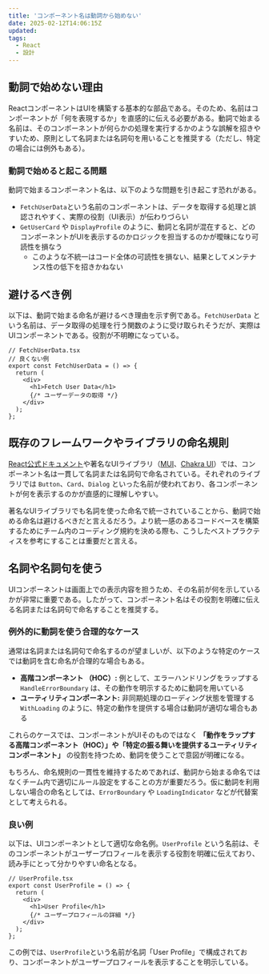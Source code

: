 ```yaml
---
title: 'コンポーネント名は動詞から始めない'
date: 2025-02-12T14:06:15Z
updated:
tags:
  - React
  - 設計
---
```


## 動詞で始めない理由

ReactコンポーネントはUIを構築する基本的な部品である。そのため、名前はコンポーネントが「何を表現するか」を直感的に伝える必要がある。動詞で始まる名前は、そのコンポーネントが何らかの処理を実行するかのような誤解を招きやすいため、原則として名詞または名詞句を用いることを推奨する（ただし、特定の場合には例外もある）。

### 動詞で始めると起こる問題

動詞で始まるコンポーネント名は、以下のような問題を引き起こす恐れがある。

- `FetchUserData`という名前のコンポーネントは、データを取得する処理と誤認されやすく、実際の役割（UI表示）が伝わりづらい
- `GetUserCard` や `DisplayProfile` のように、動詞と名詞が混在すると、どのコンポーネントがUIを表示するのかロジックを担当するのかが曖昧になり可読性を損なう
  - このような不統一はコード全体の可読性を損ない、結果としてメンテナンス性の低下を招きかねない

## 避けるべき例

以下は、動詞で始まる命名が避けるべき理由を示す例である。`FetchUserData` という名前は、データ取得の処理を行う関数のように受け取られそうだが、実際はUIコンポーネントである。役割が不明瞭になっている。

```tsx
// FetchUserData.tsx
// 良くない例
export const FetchUserData = () => {
  return (
    <div>
      <h1>Fetch User Data</h1>
      {/* ユーザーデータの取得 */}
    </div>
  );
};
```

## 既存のフレームワークやライブラリの命名規則

[React公式ドキュメント](https://react.dev/)や著名なUIライブラリ（[MUI](https://mui.com/)、[Chakra UI](https://chakra-ui.com/)）では、コンポーネント名は一貫して名詞または名詞句で命名されている。それぞれのライブラリでは `Button`、`Card`、`Dialog` といった名前が使われており、各コンポーネントが何を表示するのかが直感的に理解しやすい。

著名なUIライブラリでも名詞を使った命名で統一されていることから、動詞で始める命名は避けるべきだと言えるだろう。より統一感のあるコードベースを構築するためにチーム内のコーディング規約を決める際も、こうしたベストプラクティスを参考にすることは重要だと言える。

## 名詞や名詞句を使う

UIコンポーネントは画面上での表示内容を担うため、その名前が何を示しているかが非常に重要である。したがって、コンポーネント名はその役割を明確に伝える名詞または名詞句で命名することを推奨する。

### 例外的に動詞を使う合理的なケース

通常は名詞または名詞句で命名するのが望ましいが、以下のような特定のケースでは動詞を含む命名が合理的な場合もある。

- **高階コンポーネント （HOC）:** 例として、エラーハンドリングをラップする `HandleErrorBoundary` は、その動作を明示するために動詞を用いている
- **ユーティリティコンポーネント:** 非同期処理のローディング状態を管理する `WithLoading` のように、特定の動作を提供する場合は動詞が適切な場合もある

これらのケースでは、コンポーネントがUIそのものではなく **「動作をラップする高階コンポーネント（HOC）」や「特定の振る舞いを提供するユーティリティコンポーネント」** の役割を持つため、動詞を使うことで意図が明確になる。

もちろん、命名規則の一貫性を維持するためであれば、動詞から始まる命名ではなくチーム内で適切にルール設定をすることの方が重要だろう。仮に動詞を利用しない場合の命名としては、`ErrorBoundary` や `LoadingIndicator` などが代替案として考えられる。

### 良い例

以下は、UIコンポーネントとして適切な命名例。`UserProfile` という名前は、そのコンポーネントがユーザープロフィールを表示する役割を明確に伝えており、読み手にとって分かりやすい命名となる。

```tsx
// UserProfile.tsx
export const UserProfile = () => {
  return (
    <div>
      <h1>User Profile</h1>
      {/* ユーザープロフィールの詳細 */}
    </div>
  );
};
```

この例では、`UserProfile`という名前が名詞「User Profile」で構成されており、コンポーネントがユーザープロフィールを表示することを明示している。
